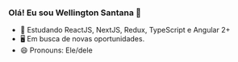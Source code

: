 ### Olá! Eu sou Wellington Santana 👋


- 🌱 Estudando ReactJS, NextJS, Redux, TypeScript e Angular 2+
- 🖥️ Em busca de novas oportunidades.
- 😄 Pronouns: Ele/dele


